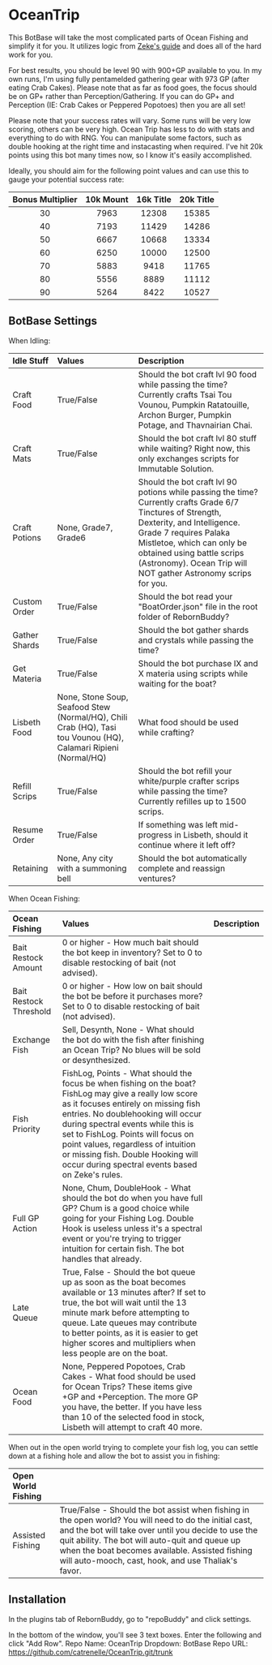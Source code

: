 
# OceanTrip

This BotBase will take the most complicated parts of Ocean Fishing and simplify it for you. It utilizes logic from [Zeke's guide](https://docs.google.com/spreadsheets/d/17A_IIlSO0wWmn8I3-mrH6JRok0ZIxiNFaDH2MhN63cI/edit#gid=1411459855) and does all of the hard work for you.

For best results, you should be level 90 with 900+GP available to you. In my own runs, I'm using fully pentamelded gathering gear with 973 GP (after eating Crab Cakes). Please note that as far as food goes, the focus should be on GP+ rather than Perception/Gathering. If you can do GP+ and Perception (IE: Crab Cakes or Peppered Popotoes) then you are all set!

Please note that your success rates will vary. Some runs will be very low scoring, others can be very high. Ocean Trip has less to do with stats and everything to do with RNG. You can manipulate some factors, such as double hooking at the right time and instacasting when required. I've hit 20k points using this bot many times now, so I know it's easily accomplished.

Ideally, you should aim for the following point values and can use this to gauge your potential success rate:


| Bonus Multiplier | 10k Mount | 16k Title | 20k Title |
| :--------------: | :-------: | :-------: | :-------: |
| 30 | 7963 | 12308 | 15385 |
| 40 | 7193 | 11429 | 14286 |
| 50 | 6667 | 10668 | 13334 |
| 60 | 6250 | 10000 | 12500 |
| 70 | 5883 | 9418 | 11765 |
| 80 | 5556 | 8889 | 11112 |
| 90 | 5264 | 8422 | 10527 |

## BotBase Settings
When Idling:

| Idle Stuff | Values | Description|
| :--- | :--- | :--- |
| Craft Food | True/False | Should the bot craft lvl 90 food while passing the time? Currently crafts Tsai Tou Vounou, Pumpkin Ratatouille, Archon Burger, Pumpkin Potage, and Thavnairian Chai. |
| Craft Mats | True/False | Should the bot craft lvl 80 stuff while waiting? Right now, this only exchanges scripts for Immutable Solution.
| Craft Potions | None, Grade7, Grade6 | Should the bot craft lvl 90 potions while passing the time? Currently crafts Grade 6/7 Tinctures of Strength, Dexterity, and Intelligence. Grade 7 requires Palaka Mistletoe, which can only be obtained using battle scrips (Astronomy). Ocean Trip will NOT gather Astronomy scrips for you. | 
| Custom Order | True/False | Should the bot read your "BoatOrder.json" file in the root folder of RebornBuddy? |
| Gather Shards | True/False | Should the bot gather shards and crystals while passing the time? |
| Get Materia | True/False | Should the bot purchase IX and X materia using scripts while waiting for the boat? |
| Lisbeth Food | None, Stone Soup, Seafood Stew (Normal/HQ), Chili Crab (HQ), Tasi tou Vounou (HQ), Calamari Ripieni (Normal/HQ) | What food should be used while crafting? |
| Refill Scrips | True/False | Should the bot refill your white/purple crafter scrips while passing the time? Currently refilles up to 1500 scrips. |
| Resume Order | True/False | If something was left mid-progress in Lisbeth, should it continue where it left off? |
| Retaining | None, Any city with a summoning bell | Should the bot automatically complete and reassign ventures? |

When Ocean Fishing:

| Ocean Fishing | Values | Description |
| :--- | :--- | :--- |
| Bait Restock Amount | 0 or higher - How much bait should the bot keep in inventory? Set to 0 to disable restocking of bait (not advised). |
| Bait Restock Threshold | 0 or higher - How low on bait should the bot be before it purchases more? Set to 0 to disable restocking of bait (not advised). |
| Exchange Fish | Sell, Desynth, None - What should the bot do with the fish after finishing an Ocean Trip? No blues will be sold or desynthesized. |
| Fish Priority | FishLog, Points - What should the focus be when fishing on the boat? FishLog may give a really low score as it focuses entirely on missing fish entries. No doublehooking will occur during spectral events while this is set to FishLog. Points will focus on point values, regardless of intuition or missing fish. Double Hooking will occur during spectral events based on Zeke's rules. |
| Full GP Action | None, Chum, DoubleHook - What should the bot do when you have full GP? Chum is a good choice while going for your Fishing Log. Double Hook is useless unless it's a spectral event or you're trying to trigger intuition for certain fish. The bot handles that already. | 
| Late Queue | True, False - Should the bot queue up as soon as the boat becomes available or 13 minutes after? If set to true, the bot will wait until the 13 minute mark before attempting to queue. Late queues may contribute to better points, as it is easier to get higher scores and multipliers when less people are on the boat. |
| Ocean Food | None, Peppered Popotoes, Crab Cakes - What food should be used for Ocean Trips? These items give +GP and +Perception. The more GP you have, the better.  If you have less than 10 of the selected food in stock, Lisbeth will attempt to craft 40 more. |

When out in the open world trying to complete your fish log, you can settle down at a fishing hole and allow the bot to assist you in fishing:

| Open World Fishing | |
| :--- | :--- |
| Assisted Fishing | True/False - Should the bot assist when fishing in the open world? You will need to do the initial cast, and the bot will take over until you decide to use the quit ability. The bot will auto-quit and queue up when the boat becomes available. Assisted fishing will auto-mooch, cast, hook, and use Thaliak's favor. |


## Installation

In the plugins tab of RebornBuddy, go to "repoBuddy" and click settings.

In the bottom of the window, you'll see 3 text boxes. Enter the following and click "Add Row".
Repo Name: OceanTrip
Dropdown:  BotBase
Repo URL:  https://github.com/catrenelle/OceanTrip.git/trunk
